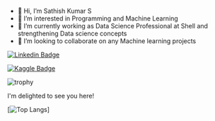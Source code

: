 - 👋 Hi, I’m Sathish Kumar S
- 👀 I’m interested in Programming and Machine Learning
- 🌱 I’m currently working as Data Science Professional at Shell and strengthening Data science concepts
- 💞️ I’m looking to collaborate on any Machine learning projects

[![Linkedin Badge](https://img.shields.io/badge/-LinkedIn-0e76a8?style=flat-square&logo=Linkedin&logoColor=white)](https://www.linkedin.com/in/sathish-kumar-unique/)

[![Kaggle Badge](https://img.shields.io/badge/-Kaggle-0e76a8?style=flat-square&logo=Kaggle&logoColor=white)](https://www.kaggle.com/ssathishkumar)

![trophy](https://github-profile-trophy.vercel.app/?username=sathishkumar118&theme=onedark)

I'm delighted to see you here!

[![Top Langs](https://github-readme-stats.vercel.app/api/top-langs/?username=sathishkumar118&theme=onedark)]
